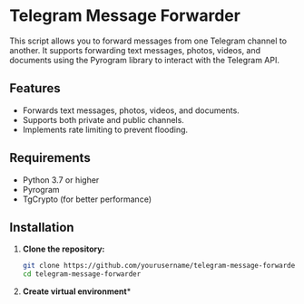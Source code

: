 # Telegram Message Forwarder

This script allows you to forward messages from one Telegram channel to another. It supports forwarding text messages, photos, videos, and documents using the Pyrogram library to interact with the Telegram API.

## Features
- Forwards text messages, photos, videos, and documents.
- Supports both private and public channels.
- Implements rate limiting to prevent flooding.

## Requirements
- Python 3.7 or higher
- Pyrogram
- TgCrypto (for better performance)

## Installation

1. **Clone the repository:**
   ```bash
   git clone https://github.com/yourusername/telegram-message-forwarder.git
   cd telegram-message-forwarder
2. **Create virtual environment***
  ```bash 
